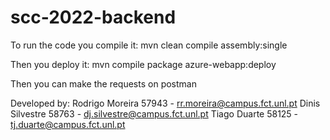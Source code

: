 # scc-2022-backend

To run the code you compile it:
mvn clean compile assembly:single

Then you deploy it:
mvn compile package azure-webapp:deploy

Then you can make the requests on postman

Developed by:
Rodrigo Moreira 57943 - rr.moreira@campus.fct.unl.pt
Dinis Silvestre 58763 - dj.silvestre@campus.fct.unl.pt 
Tiago Duarte 58125 - tj.duarte@campus.fct.unl.pt
